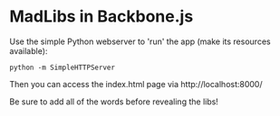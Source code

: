 MadLibs in Backbone.js
=================

Use the simple Python webserver to 'run' the app (make its resources available):  

```
python -m SimpleHTTPServer
```

Then you can access the index.html page via http://localhost:8000/

Be sure to add all of the words before revealing the libs! 
